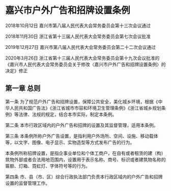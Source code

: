 # 嘉兴市户外广告和招牌设置条例

2018年10月12日 嘉兴市第八届人民代表大会常务委员会第十三次会议通过

2018年11月30日 浙江省第十三届人民代表大会常务委员会第七次会议批准

2019年12月27日 嘉兴市第八届人民代表大会常务委员会第二十二次会议通过

2020年3月26日 浙江省第十三届人民代表大会常务委员会第十九次会议批准的《嘉兴市人民代表大会常务委员会关于修改〈嘉兴市户外广告和招牌设置条例〉的决定》修正



## 第一章  总则

第一条 为了规范户外广告和招牌设置，保障公共安全，美化城乡环境，根据《中华人民共和国广告法》《浙江省城市市容和环境卫生管理条例》《浙江省城乡规划条例》等法律、法规的规定，结合本市实际，制定本条例。

第二条 本市行政区域内的户外广告和招牌的设置及其监督管理，适用本条例。

第三条 本条例所称户外广告设置，是指利用户外场所、空间、设施、移动载体等，以文字、图像、电子显示、实物造型等方式发布广告的行为。

本条例所称招牌设置，是指企事业单位和个体工商户，在自有或者租赁的建（构）筑物外部或者合法用地范围内，设置用于表示名称、商号、标识或者建筑物名称的匾额、灯箱、霓虹灯、字体符号等的行为。

第四条 市、县（市、区）综合行政执法部门负责本行政区域内的户外广告和招牌设置的监督管理工作。